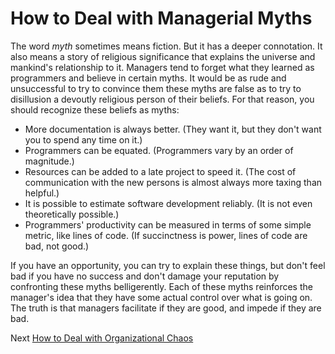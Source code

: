 # How to Deal with Managerial Myths

The word *myth* sometimes means fiction. But it has a deeper connotation. It also means a story of religious significance that explains the universe and mankind's relationship to it. Managers tend to forget what they learned as programmers and believe in certain myths. It would be as rude and unsuccessful to try to convince them these myths are false as to try to disillusion a devoutly religious person of their beliefs. For that reason, you should recognize these beliefs as myths:

- More documentation is always better. (They want it, but they don't want you to spend any time on it.)
- Programmers can be equated. (Programmers vary by an order of magnitude.)
- Resources can be added to a late project to speed it. (The cost of communication with the new persons is almost always more taxing than helpful.)
- It is possible to estimate software development reliably. (It is not even theoretically possible.)
- Programmers' productivity can be measured in terms of some simple metric, like lines of code. (If succinctness is power, lines of code are bad, not good.)

If you have an opportunity, you can try to explain these things, but don't feel bad if you have no success and don't damage your reputation by confronting these myths belligerently. Each of these myths reinforces the manager's idea that they have some actual control over what is going on. The truth is that managers facilitate if they are good, and impede if they are bad.

Next [How to Deal with Organizational Chaos](11-How%20to%20Deal%20with%20Organizational%20Chaos.md)